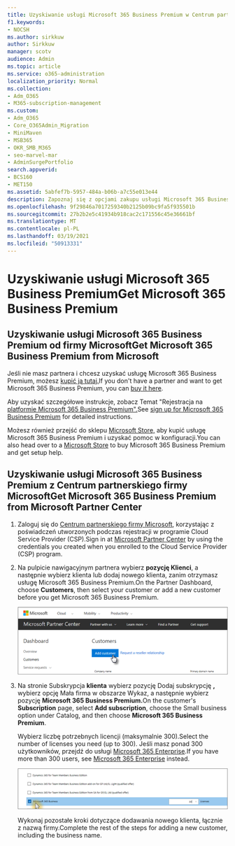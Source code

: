 ```yaml
---
title: Uzyskiwanie usługi Microsoft 365 Business Premium w Centrum partnerskim
f1.keywords:
- NOCSH
ms.author: sirkkuw
author: Sirkkuw
manager: scotv
audience: Admin
ms.topic: article
ms.service: o365-administration
localization_priority: Normal
ms.collection:
- Adm_O365
- M365-subscription-management
ms.custom:
- Adm_O365
- Core_O365Admin_Migration
- MiniMaven
- MSB365
- OKR_SMB_M365
- seo-marvel-mar
- AdminSurgePortfolio
search.appverid:
- BCS160
- MET150
ms.assetid: 5abfef7b-5957-484a-b06b-a7c55e013e44
description: Zapoznaj się z opcjami zakupu usługi Microsoft 365 Business Premium oraz instrukcjami krok po kroku dotyczącymi zakupu w Centrum partnerskim firmy Microsoft.
ms.openlocfilehash: 9f29846a7017259340b2125b09bc9fa5f935501b
ms.sourcegitcommit: 27b2b2e5c41934b918cac2c171556c45e36661bf
ms.translationtype: MT
ms.contentlocale: pl-PL
ms.lasthandoff: 03/19/2021
ms.locfileid: "50913331"
---
```

# <a name="get-microsoft-365-business-premium"></a><span data-ttu-id="8ac6a-103">Uzyskiwanie usługi Microsoft 365 Business Premium</span><span class="sxs-lookup"><span data-stu-id="8ac6a-103">Get Microsoft 365 Business Premium</span></span>

## <a name="get-microsoft-365-business-premium-from-microsoft"></a><span data-ttu-id="8ac6a-104">Uzyskiwanie usługi Microsoft 365 Business Premium od firmy Microsoft</span><span class="sxs-lookup"><span data-stu-id="8ac6a-104">Get Microsoft 365 Business Premium from Microsoft</span></span>

<span data-ttu-id="8ac6a-105">Jeśli nie masz partnera i chcesz uzyskać usługę Microsoft 365 Business Premium, możesz [kupić ją tutaj.](https://www.microsoft.com/en-US/microsoft-365/business)</span><span class="sxs-lookup"><span data-stu-id="8ac6a-105">If you don't have a partner and want to get Microsoft 365 Business Premium, you can [buy it here](https://www.microsoft.com/en-US/microsoft-365/business).</span></span>

<span data-ttu-id="8ac6a-106">Aby uzyskać szczegółowe instrukcje, zobacz Temat "Rejestracja na [platformie Microsoft 365 Business Premium".](sign-up.md)</span><span class="sxs-lookup"><span data-stu-id="8ac6a-106">See [sign up for Microsoft 365 Business Premium](sign-up.md) for detailed instructions.</span></span>

<span data-ttu-id="8ac6a-107">Możesz również przejść do sklepu [Microsoft Store,](https://www.microsoft.com/en-us/store/locations/find-a-store?icid=en_US_Store_UH_FAS) aby kupić usługę Microsoft 365 Business Premium i uzyskać pomoc w konfiguracji.</span><span class="sxs-lookup"><span data-stu-id="8ac6a-107">You can also head over to a [Microsoft Store](https://www.microsoft.com/en-us/store/locations/find-a-store?icid=en_US_Store_UH_FAS) to buy Microsoft 365 Business Premium and get setup help.</span></span>
  
## <a name="get-microsoft-365-business-premium-from-microsoft-partner-center"></a><span data-ttu-id="8ac6a-108">Uzyskiwanie usługi Microsoft 365 Business Premium z Centrum partnerskiego firmy Microsoft</span><span class="sxs-lookup"><span data-stu-id="8ac6a-108">Get Microsoft 365 Business Premium from Microsoft Partner Center</span></span>

1. <span data-ttu-id="8ac6a-109">Zaloguj się do [Centrum partnerskiego firmy Microsoft](https://go.microsoft.com/fwlink/p/?linkid=849910), korzystając z poświadczeń utworzonych podczas rejestracji w programie Cloud Service Provider (CSP).</span><span class="sxs-lookup"><span data-stu-id="8ac6a-109">Sign in at [Microsoft Partner Center](https://go.microsoft.com/fwlink/p/?linkid=849910) by using the credentials you created when you enrolled to the Cloud Service Provider (CSP) program.</span></span> 
    
2. <span data-ttu-id="8ac6a-110">Na pulpicie nawigacyjnym partnera wybierz **pozycję Klienci**, a następnie wybierz klienta lub dodaj nowego klienta, zanim otrzymasz usługę Microsoft 365 Business Premium.</span><span class="sxs-lookup"><span data-stu-id="8ac6a-110">On the Partner Dashboard, choose **Customers**, then select your customer or add a new customer before you get Microsoft 365 Business Premium.</span></span>
    
    ![W Centrum partnerskim Microsoft dodaj klienta.](../media/ec807d07-bbd2-411f-8fe1-c644cf9a3882.png)
  
3. <span data-ttu-id="8ac6a-112">Na stronie Subskrypcja **klienta** wybierz pozycję Dodaj subskrypcję **,** wybierz opcję Mała firma w obszarze Wykaz, a następnie wybierz pozycję **Microsoft 365 Business Premium.**</span><span class="sxs-lookup"><span data-stu-id="8ac6a-112">On the customer's **Subscription** page, select **Add subscription**, choose the Small business option under Catalog, and then choose **Microsoft 365 Business Premium**.</span></span>
    
    <span data-ttu-id="8ac6a-113">Wybierz liczbę potrzebnych licencji (maksymalnie 300).</span><span class="sxs-lookup"><span data-stu-id="8ac6a-113">Select the number of licenses you need (up to 300).</span></span> <span data-ttu-id="8ac6a-114">Jeśli masz ponad 300 użytkowników, przejdź do usługi [Microsoft 365 Enterprise](../enterprise/index.yml).</span><span class="sxs-lookup"><span data-stu-id="8ac6a-114">If you have more than 300 users, see [Microsoft 365 Enterprise](../enterprise/index.yml) instead.</span></span> 
    
    ![Na stronie Nowa subskrypcja wybierz pozycję small business.](../media/52d99e89-2175-4974-84bb-dd626048541b.png)
  
    <span data-ttu-id="8ac6a-116">Wykonaj pozostałe kroki dotyczące dodawania nowego klienta, łącznie z nazwą firmy.</span><span class="sxs-lookup"><span data-stu-id="8ac6a-116">Complete the rest of the steps for adding a new customer, including the business name.</span></span>
